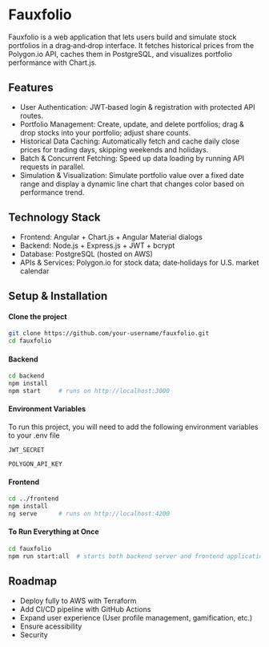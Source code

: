 # Fauxfolio

Fauxfolio is a web application that lets  users build and simulate stock portfolios in a drag‑and‑drop interface. It fetches historical prices from the Polygon.io API, caches them in PostgreSQL, and visualizes portfolio performance with Chart.js.

## Features

- User Authentication: JWT‑based login & registration with protected API routes.
- Portfolio Management: Create, update, and delete portfolios; drag & drop stocks into your portfolio; adjust share counts.
- Historical Data Caching: Automatically fetch and cache daily close prices for trading days, skipping weekends and holidays.
- Batch & Concurrent Fetching: Speed up data loading by running API requests in parallel.
- Simulation & Visualization: Simulate portfolio value over a fixed date range and display a dynamic line chart that changes color based on performance trend.

## Technology Stack

- Frontend: Angular + Chart.js + Angular Material dialogs
- Backend: Node.js + Express.js + JWT + bcrypt
- Database: PostgreSQL (hosted on AWS)
- APIs & Services: Polygon.io for stock data; date‑holidays for U.S. market calendar

## Setup & Installation

#### Clone the project

```bash
git clone https://github.com/your‑username/fauxfolio.git
cd fauxfolio
```

#### Backend

```bash
cd backend
npm install
npm start     # runs on http://localhost:3000
```

#### Environment Variables

To run this project, you will need to add the following environment variables to your .env file

`JWT_SECRET`

`POLYGON_API_KEY`


#### Frontend

```bash
cd ../frontend
npm install
ng serve      # runs on http://localhost:4200
```

#### To Run Everything at Once

```bash
cd fauxfolio
npm run start:all  # starts both backend server and frontend application
```

## Roadmap

- Deploy fully to AWS with Terraform 
- Add CI/CD pipeline with GitHub Actions
- Expand user experience (User profile management, gamification, etc.)
- Ensure acessibility
- Security
